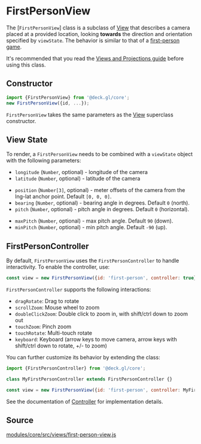 # FirstPersonView

The [`FirstPersonView`] class is a subclass of [View](/docs/api-reference/viewport.md) that describes a camera placed at a provided location, looking **towards** the direction and orientation specified by `viewState`. The behavior is similar to that of a [first-person game](https://en.wikipedia.org/wiki/First-person_(gaming)).

It's recommended that you read the [Views and Projections guide](/docs/developer-guide/views.md) before using this class.


## Constructor

```js
import {FirstPersonView} from '@deck.gl/core';
new FirstPersonView({id, ...});
```

`FirstPersonView` takes the same parameters as the [View](/docs/api-reference/view.md) superclass constructor.


## View State

To render, a `FirstPersonView` needs to be combined with a `viewState` object with the following parameters:

- `longitude` (`Number`, optional) - longitude of the camera
- `latitude` (`Number`, optional) - latitude of the camera
* `position` (`Number[3]`, optional) - meter offsets of the camera from the lng-lat anchor point. Default `[0, 0, 0]`.
* `bearing` (`Number`, optional) - bearing angle in degrees. Default `0` (north).
* `pitch` (`Number`, optional) - pitch angle in degrees. Default `0` (horizontal).
- `maxPitch` (`Number`, optional) - max pitch angle. Default `90` (down).
- `minPitch` (`Number`, optional) - min pitch angle. Default `-90` (up).


## FirstPersonController

By default, `FirstPersonView` uses the `FirstPersonController` to handle interactivity. To enable the controller, use:

```js
const view = new FirstPersonView({id: 'first-person', controller: true});
```

`FirstPersonController` supports the following interactions:

- `dragRotate`: Drag to rotate
- `scrollZoom`: Mouse wheel to zoom
- `doubleClickZoom`: Double click to zoom in, with shift/ctrl down to zoom out
- `touchZoom`: Pinch zoom
- `touchRotate`: Multi-touch rotate
- `keyboard`: Keyboard (arrow keys to move camera, arrow keys with shift/ctrl down to rotate, +/- to zoom)

You can further customize its behavior by extending the class:

```js
import {FirstPersonController} from '@deck.gl/core';

class MyFirstPersonController extends FirstPersonController {}

const view = new FirstPersonView({id: 'first-person', controller: MyFirstPersonController});
```

See the documentation of [Controller](/docs/api-reference/controller.md) for implementation details.


## Source

[modules/core/src/views/first-person-view.js](https://github.com/visgl/deck.gl/blob/master/modules/core/src/views/first-person-view.js)
